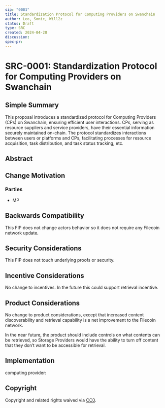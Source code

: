 ```yaml
---
sip: "0001"
title: Standardization Protocol for Computing Providers on Swanchain
author: Leo, Sonic, Will2z
status: Draft
type: SRC
created: 2024-04-28
discussion: 
spec-pr: 
---
```


# SRC-0001: Standardization Protocol for Computing Providers on Swanchain

## Simple Summary
This proposal introduces a standardized protocol for Computing Providers (CPs) on Swanchain, ensuring efficient user interactions. CPs, serving as resource suppliers and service providers, have their essential information securely maintained on-chain. The protocol standardizes interactions between users or platforms and CPs, facilitating processes for resource acquisition, task distribution, and task status tracking, etc.

## Abstract



## Change Motivation




### Parties
 - MP



## **Backwards Compatibility**

This FIP does not change actors behavior so it does not require any Filecoin network update.

## **Security Considerations**

This FIP does not touch underlying proofs or security.

## **Incentive Considerations**

No change to incentives. In the future this could support retrieval incentive.

## **Product Considerations**

No change to product considerations, except that increased content discoverability and retrieval capability is a net improvement to the Filecoin network.

In the near future, the product should include controls on what contents can be retrieved, so Storage Providers would have the ability to turn off content that they don’t want to be accessible for retrieval.

## **Implementation**
computing provider:
## **Copyright**

Copyright and related rights waived via [CC0](https://creativecommons.org/publicdomain/zero/1.0/).

